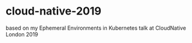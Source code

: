# cloud-native-2019
based on my Ephemeral Environments in Kubernetes talk at CloudNative London 2019
